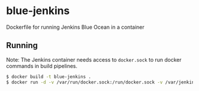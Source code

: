 # blue-jenkins
Dockerfile for running Jenkins Blue Ocean in a container


## Running

Note: The Jenkins container needs access to `docker.sock` to run docker commands in build pipelines.

```sh
$ docker build -t blue-jenkins .
$ docker run -d -v /var/run/docker.sock:/run/docker.sock -v /var/jenkins_home:/var/jenkins_home -p 80:8080 blue-jenkins
```
